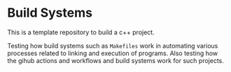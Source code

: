 # Build Systems

This is a template repository to build a c++ project.

Testing how build systems such as `Makefiles` work in automating various processes related to linking and execution of programs.
Also testing how the gihub actions and workflows and build systems work for such projects.
